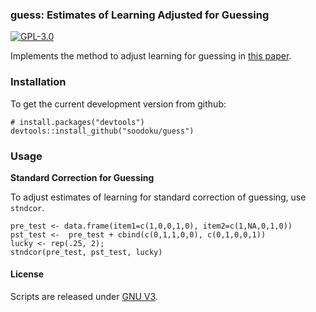 ### guess: Estimates of Learning Adjusted for Guessing

[![GPL-3.0](http://img.shields.io/:license-gpl-blue.svg)](http://opensource.org/licenses/GPL-3.0)

Implements the method to adjust learning for guessing in [this paper](http://gsood.com/research/papers/guess.pdf).

### Installation

To get the current development version from github:

```{r install}
# install.packages("devtools")
devtools::install_github("soodoku/guess")
```

### Usage

**Standard Correction for Guessing**

To adjust estimates of learning for standard correction of guessing, use `stndcor`.

```{r stndcor}
pre_test <- data.frame(item1=c(1,0,0,1,0), item2=c(1,NA,0,1,0)) 
pst_test <-  pre_test + cbind(c(0,1,1,0,0), c(0,1,0,0,1))
lucky <- rep(.25, 2); 
stndcor(pre_test, pst_test, lucky)
```



#### License
Scripts are released under [GNU V3](http://www.gnu.org/licenses/gpl-3.0.en.html).

